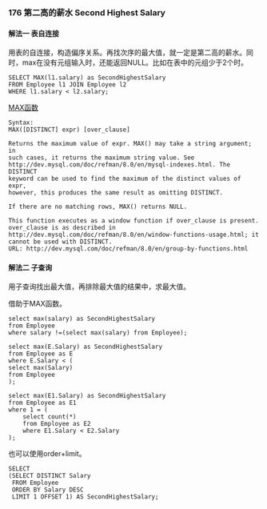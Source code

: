 ### 176 第二高的薪水 Second Highest Salary

#### 解法一 表自连接

用表的自连接，构造偏序关系。再找次序的最大值，就一定是第二高的薪水。同时，max在没有元组输入时，还能返回NULL。比如在表中的元组少于2个时。

```mysql
SELECT MAX(l1.salary) as SecondHighestSalary
FROM Employee l1 JOIN Employee l2 
WHERE l1.salary < l2.salary;
```

[MAX函数](http://dev.mysql.com/doc/refman/8.0/en/group-by-functions.html)

```
Syntax:
MAX([DISTINCT] expr) [over_clause]

Returns the maximum value of expr. MAX() may take a string argument; in
such cases, it returns the maximum string value. See
http://dev.mysql.com/doc/refman/8.0/en/mysql-indexes.html. The DISTINCT
keyword can be used to find the maximum of the distinct values of expr,
however, this produces the same result as omitting DISTINCT.

If there are no matching rows, MAX() returns NULL.

This function executes as a window function if over_clause is present.
over_clause is as described in
http://dev.mysql.com/doc/refman/8.0/en/window-functions-usage.html; it cannot be used with DISTINCT.
URL: http://dev.mysql.com/doc/refman/8.0/en/group-by-functions.html
```

#### 解法二 子查询

用子查询找出最大值，再排除最大值的结果中，求最大值。

借助于MAX函数。

```mysql
select max(salary) as SecondHighestSalary
from Employee
where salary !=(select max(salary) from Employee);

select max(E.Salary) as SecondHighestSalary
from Employee as E
where E.Salary < (
select max(Salary)
from Employee 
);

select max(E1.Salary) as SecondHighestSalary
from Employee as E1
where 1 = (
	select count(*)
	from Employee as E2
	where E1.Salary < E2.Salary
);
```

也可以使用order+limit。

```mysql
SELECT
(SELECT DISTINCT Salary
 FROM Employee  
 ORDER BY Salary DESC    
 LIMIT 1 OFFSET 1) AS SecondHighestSalary;
```

